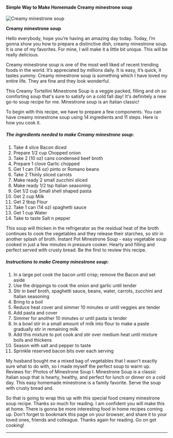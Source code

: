             

#### Simple Way to Make Homemade Creamy minestrone soup

![Creamy minestrone soup](https://img-global.cpcdn.com/recipes/5556090120962048/751x532cq70/creamy-minestrone-soup-recipe-main-photo.jpg)

**Creamy minestrone soup**

Hello everybody, hope you’re having an amazing day today. Today, I’m gonna show you how to prepare a distinctive dish, creamy minestrone soup. It is one of my favorites. For mine, I will make it a little bit unique. This will be really delicious.

Creamy minestrone soup is one of the most well liked of recent trending foods in the world. It’s appreciated by millions daily. It is easy, it’s quick, it tastes yummy. Creamy minestrone soup is something which I have loved my entire life. They are fine and they look wonderful.

This Creamy Tortellini Minestrone Soup is a veggie packed, filling and oh so comforting soup that's sure to satisfy on a cold fall day! It's definitely a new go-to soup recipe for me. Minestrone soup is an Italian classic!

To begin with this recipe, we have to prepare a few components. You can have creamy minestrone soup using 14 ingredients and 11 steps. Here is how you cook it.

##### The ingredients needed to make Creamy minestrone soup:

1.  Take 4 slice Bacon diced
2.  Prepare 1/2 cup Chopped onion
3.  Take 2 (10 oz) cans condensed beef broth
4.  Prepare 1 clove Garlic chopped
5.  Get 1 can (14 oz) pinto or Romano beans
6.  Take 2 Thinly sliced carrots
7.  Make ready 2 small zucchini sliced
8.  Make ready 1/2 tsp Italian seasoning
9.  Get 1/2 cup Small shell shaped pasta
10.  Get 2 cup Milk
11.  Get 2 tbsp Flour
12.  Take 1 can (14 oz) spaghetti sauce
13.  Get 1 cup Water
14.  Take to taste Salt n pepper

This soup will thicken in the refrigerator as the residual heat of the broth continues to cook the vegetables and they release their starches, so stir in another splash of broth. Instant Pot Minestrone Soup - easy vegetable soup cooked in just a few minutes in pressure cooker. Hearty and filling and perfect served with crusty bread. Be the first to review this recipe.

##### Instructions to make Creamy minestrone soup:

1.  In a large pot cook the bacon until crisp; remove the Bacon and set aside
2.  Use the drippings to cook the onion and garlic until tender
3.  Stir in beef broth, spaghetti sauce, beans, water, carrots, zucchini and Italian seasoning
4.  Bring to a boil
5.  Reduce heat cover and simmer 10 minutes or until veggies are tender
6.  Add pasta and cover
7.  Simmer for another 10 minutes or until pasta is tender
8.  In a bowl stir in a small amount of milk into flour to make a paste gradually stir in remaining milk
9.  Add this mixture to pot cook and stir over medium heat until mixture boils and thickens
10.  Season with salt and pepper to taste
11.  Sprinkle reserved bacon bits over each serving

My husband bought me a mixed bag of vegetables that I wasn't exactly sure what to do with, so I made myself the perfect soup to warm up. Reviews for: Photos of Minestrone Soup I. Minestrone Soup is a classic Italian soup that is hearty, healthy, and perfect for lunch or dinner on a cold day. This easy homemade minestrone is a family favorite. Serve the soup with crusty bread and.

So that is going to wrap this up with this special food creamy minestrone soup recipe. Thanks so much for reading. I am confident you will make this at home. There is gonna be more interesting food in home recipes coming up. Don’t forget to bookmark this page on your browser, and share it to your loved ones, friends and colleague. Thanks again for reading. Go on get cooking!

* * *